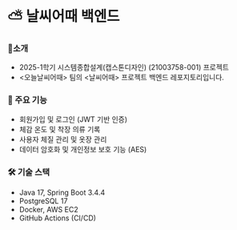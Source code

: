 # ⛅ 날씨어때  백엔드

### 🙌소개
- 2025-1학기 시스템종합설계(캡스톤디자인) (21003758-001) 프로젝트
- <오늘날씨어때> 팀의 <날씨어때> 프로젝트 백엔드 레포지토리입니다.

### 🚀 주요 기능
- 회원가입 및 로그인 (JWT 기반 인증)
- 체감 온도 및 착장 의류 기록
- 사용자 체질 관리 및 옷장 관리
- 데이터 암호화 및 개인정보 보호 기능 (AES)

### 🛠 기술 스택
- Java  17, Spring Boot 3.4.4
- PostgreSQL 17
- Docker, AWS EC2
- GitHub Actions (CI/CD)
